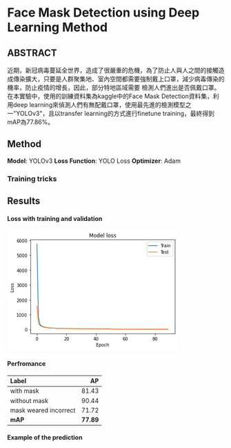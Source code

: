 # Face Mask Detection using Deep Learning Method

## ABSTRACT
近期，新冠病毒蔓延全世界，造成了很嚴重的危機，為了防止人與人之間的接觸造成傳染擴大，只要是人群聚集地、室內空間都需要強制戴上口罩，減少病毒傳染的機率，防止疫情的增長，因此，部分特地區域需要
檢測人們進出是否佩戴口罩。在本實驗中，使用的訓練資料集為kaggle中的Face Mask Detection資料集，利用deep learning來偵測人們有無配戴口罩，使用最先進的檢測模型之一"YOLOv3"，且以transfer learning的方式進行finetune training，最終得到mAP為77.86%。

## Method
**Model**: YOLOv3
**Loss Function**: YOLO Loss
**Optimizer**: Adam
### Training tricks


## Results

#### Loss with training and validation
![YOLO Loss](https://github.com/ChengZheWu/Principles-and-Applications-of-Digital-Image-Processing/blob/main/term_project/loss.png)

#### Perfromance
Label                 | AP       
:---------------------|----------:
with mask             |81.43     
without mask          |90.44  
mask weared incorrect |71.72
**mAP**               |**77.89**

#### Example of the prediction
